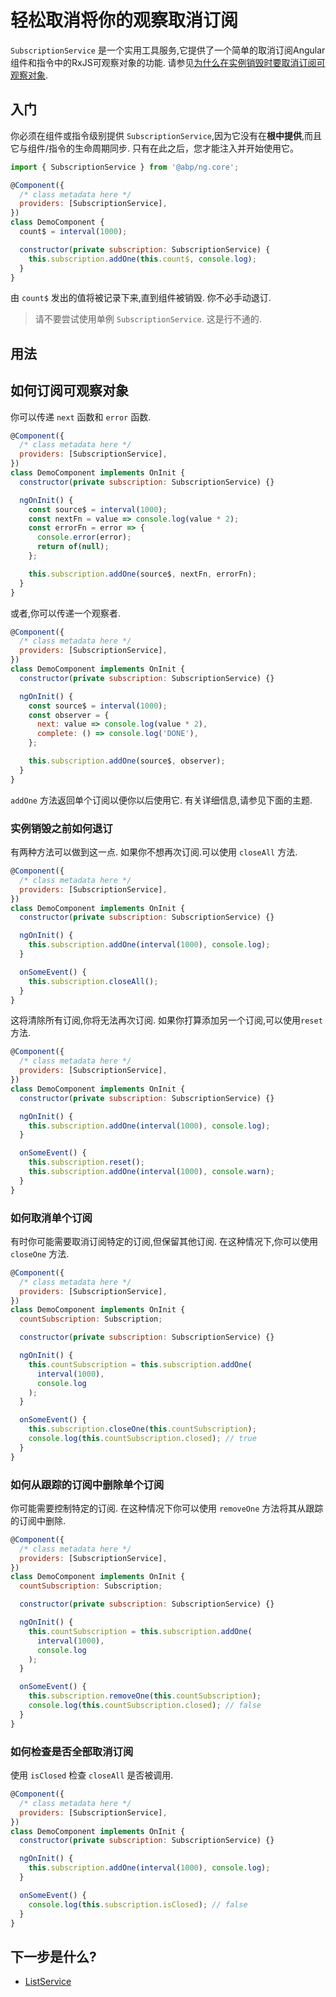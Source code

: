 # 轻松取消将你的观察取消订阅

`SubscriptionService` 是一个实用工具服务,它提供了一个简单的取消订阅Angular组件和指令中的RxJS可观察对象的功能. 请参见[为什么在实例销毁时要取消订阅可观察对象](https://angular.io/guide/lifecycle-hooks#cleaning-up-on-instance-destruction).

## 入门

你必须在组件或指令级别提供 `SubscriptionService`,因为它没有在**根中提供**,而且它与组件/指令的生命周期同步. 只有在此之后，您才能注入并开始使用它。

```js
import { SubscriptionService } from '@abp/ng.core';

@Component({
  /* class metadata here */
  providers: [SubscriptionService],
})
class DemoComponent {
  count$ = interval(1000);

  constructor(private subscription: SubscriptionService) {
    this.subscription.addOne(this.count$, console.log);
  }
}
```

由 `count$` 发出的值将被记录下来,直到组件被销毁. 你不必手动退订.

> 请不要尝试使用单例 `SubscriptionService`. 这是行不通的.

## 用法

## 如何订阅可观察对象

你可以传递 `next` 函数和 `error` 函数.



```js
@Component({
  /* class metadata here */
  providers: [SubscriptionService],
})
class DemoComponent implements OnInit {
  constructor(private subscription: SubscriptionService) {}

  ngOnInit() {
    const source$ = interval(1000);
    const nextFn = value => console.log(value * 2);
    const errorFn = error => {
      console.error(error);
      return of(null);
    };

    this.subscription.addOne(source$, nextFn, errorFn);
  }
}
```

或者,你可以传递一个观察者.

```js
@Component({
  /* class metadata here */
  providers: [SubscriptionService],
})
class DemoComponent implements OnInit {
  constructor(private subscription: SubscriptionService) {}

  ngOnInit() {
    const source$ = interval(1000);
    const observer = {
      next: value => console.log(value * 2),
      complete: () => console.log('DONE'),
    };

    this.subscription.addOne(source$, observer);
  }
}
```

`addOne` 方法返回单个订阅以便你以后使用它. 有关详细信息,请参见下面的主题.

### 实例销毁之前如何退订

有两种方法可以做到这一点. 如果你不想再次订阅.可以使用 `closeAll` 方法.

```js
@Component({
  /* class metadata here */
  providers: [SubscriptionService],
})
class DemoComponent implements OnInit {
  constructor(private subscription: SubscriptionService) {}

  ngOnInit() {
    this.subscription.addOne(interval(1000), console.log);
  }

  onSomeEvent() {
    this.subscription.closeAll();
  }
}
```

这将清除所有订阅,你将无法再次订阅. 如果你打算添加另一个订阅,可以使用`reset`方法.

```js
@Component({
  /* class metadata here */
  providers: [SubscriptionService],
})
class DemoComponent implements OnInit {
  constructor(private subscription: SubscriptionService) {}

  ngOnInit() {
    this.subscription.addOne(interval(1000), console.log);
  }

  onSomeEvent() {
    this.subscription.reset();
    this.subscription.addOne(interval(1000), console.warn);
  }
}
```

### 如何取消单个订阅

有时你可能需要取消订阅特定的订阅,但保留其他订阅. 在这种情况下,你可以使用 `closeOne` 方法.

```js
@Component({
  /* class metadata here */
  providers: [SubscriptionService],
})
class DemoComponent implements OnInit {
  countSubscription: Subscription;

  constructor(private subscription: SubscriptionService) {}

  ngOnInit() {
    this.countSubscription = this.subscription.addOne(
      interval(1000),
      console.log
    );
  }

  onSomeEvent() {
    this.subscription.closeOne(this.countSubscription);
    console.log(this.countSubscription.closed); // true
  }
}
```

### 如何从跟踪的订阅中删除单个订阅

你可能需要控制特定的订阅. 在这种情况下你可以使用 `removeOne` 方法将其从跟踪的订阅中删除.

```js
@Component({
  /* class metadata here */
  providers: [SubscriptionService],
})
class DemoComponent implements OnInit {
  countSubscription: Subscription;

  constructor(private subscription: SubscriptionService) {}

  ngOnInit() {
    this.countSubscription = this.subscription.addOne(
      interval(1000),
      console.log
    );
  }

  onSomeEvent() {
    this.subscription.removeOne(this.countSubscription);
    console.log(this.countSubscription.closed); // false
  }
}
```

### 如何检查是否全部取消订阅

使用 `isClosed` 检查 `closeAll` 是否被调用.

```js
@Component({
  /* class metadata here */
  providers: [SubscriptionService],
})
class DemoComponent implements OnInit {
  constructor(private subscription: SubscriptionService) {}

  ngOnInit() {
    this.subscription.addOne(interval(1000), console.log);
  }

  onSomeEvent() {
    console.log(this.subscription.isClosed); // false
  }
}
```

## 下一步是什么?

- [ListService](./List-Service.md)
